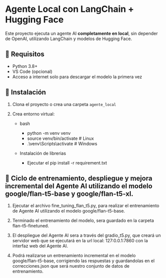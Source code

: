 # Agente Local con LangChain + Hugging Face

Este proyecto ejecuta un agente AI **completamente en local**, sin depender de OpenAI, utilizando LangChain y modelos de Hugging Face.

## 🧰 Requisitos

- Python 3.8+
- VS Code (opcional)
- Acceso a internet solo para descargar el modelo la primera vez

## 🚀 Instalación

1. Clona el proyecto o crea una carpeta `agente_local`
2. Crea entorno virtual:

    - bash
      - python -m venv venv
      - source venv/bin/activate    # Linux
      - .\venv\Scripts\activate     # Windows

    - Instalación de librerias
      - Ejecutar el pip install -r requirement.txt 


## 🚀 Ciclo de entrenamiento, despliegue  y mejora incremental del Agente AI utilizando el modelo google/flan-t5-base y google/flan-t5-xl.

1. Ejecutar el archivo fine_tuning_flan_t5.py, para realizar el entrenamiento de Agente AI utilizando el modelo google/flan-t5-base.

2. Terminado el entrenamiento del modelo, sera guardado en la carpeta flan-t5-finetuned.

3. El despliegue del Agente AI sera a través del gradio_t5.py, que creará un servidor web que se ejecutará en la url local: 127:0.0.1:7860
   con la interfaz web del Agente AI. 

5. Podrá realizarse un entrenamiento incremental en el modelo google/flan-t5-base, corrigiendo las respuestas y guardandolas en el correcciones.json que
   será nuestro conjunto de datos de entrenamiento.

